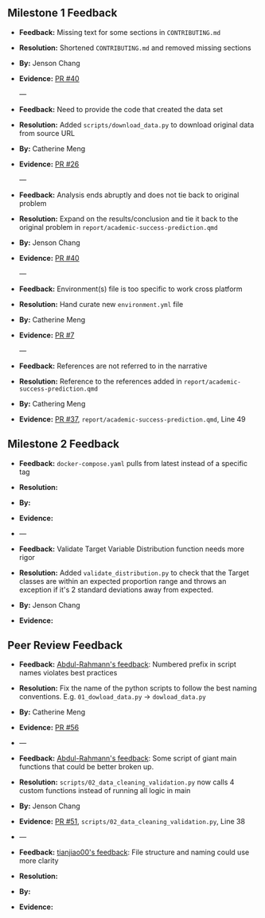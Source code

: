 ## Milestone 1 Feedback

-   **Feedback:** Missing text for some sections in `CONTRIBUTING.md`

-   **Resolution:** Shortened `CONTRIBUTING.md` and removed missing sections

-   **By:** Jenson Chang

-   **Evidence:** [PR #40](https://github.com/UBC-MDS/academic-success-prediction/pull/40/files)

    —

-   **Feedback:** Need to provide the code that created the data set

-   **Resolution:** Added `scripts/download_data.py` to download original data from source URL

-   **By:** Catherine Meng

-   **Evidence:** [PR #26](https://github.com/UBC-MDS/academic-success-prediction/pull/26/files)

    —

-   **Feedback:** Analysis ends abruptly and does not tie back to original problem

-   **Resolution:** Expand on the results/conclusion and tie it back to the original problem in `report/academic-success-prediction.qmd`

-   **By:** Jenson Chang

-   **Evidence:** [PR #40](https://github.com/UBC-MDS/academic-success-prediction/pull/40/files)

    —

-   **Feedback:** Environment(s) file is too specific to work cross platform

-   **Resolution:** Hand curate new `environment.yml` file

-   **By:** Catherine Meng

-   **Evidence:** [PR #7](https://github.com/UBC-MDS/academic-success-prediction/pull/7/files)

    —

-   **Feedback:** References are not referred to in the narrative

-   **Resolution:** Reference to the references added in `report/academic-success-prediction.qmd`

-   **By:** Cathering Meng

-   **Evidence:** [PR #37](https://github.com/UBC-MDS/academic-success-prediction/pull/37/files), `report/academic-success-prediction.qmd`, Line 49

## Milestone 2 Feedback

-   **Feedback:** `docker-compose.yaml` pulls from latest instead of a specific tag

-   **Resolution:**

-   **By:**

-   **Evidence:**

-   —

-   **Feedback:** Validate Target Variable Distribution function needs more rigor

-   **Resolution:** Added `validate_distribution.py` to check that the Target classes are within an expected proportion range and throws an exception if it's 2 standard deviations away from expected. 

-   **By:** Jenson Chang

-   **Evidence:**

## Peer Review Feedback

-   **Feedback:** [Abdul-Rahmann's feedback](https://github.com/UBC-MDS/data-analysis-review-2024/issues/11#issuecomment-2530167190): Numbered prefix in script names violates best practices

-   **Resolution:** Fix the name of the python scripts to follow the best naming conventions. E.g. `01_dowload_data.py` -\> `dowload_data.py`

-   **By:** Catherine Meng

-   **Evidence:** [PR #56](https://github.com/UBC-MDS/academic-success-prediction/pull/56)

-   —

-   **Feedback:** [Abdul-Rahmann's feedback](https://github.com/UBC-MDS/data-analysis-review-2024/issues/11#issuecomment-2530167190): Some script of giant main functions that could be better broken up.

-   **Resolution:** `scripts/02_data_cleaning_validation.py` now calls 4 custom functions instead of running all logic in main

-   **By:** Jenson Chang

-   **Evidence:** [PR #51](https://github.com/UBC-MDS/academic-success-prediction/pull/51/files), `scripts/02_data_cleaning_validation.py`, Line 38

-   —

-   **Feedback:** [tianjiao00's feedback](https://github.com/UBC-MDS/data-analysis-review-2024/issues/11#issuecomment-2534180728): File structure and naming could use more clarity

-   **Resolution:**

-   **By:**

-   **Evidence:**
